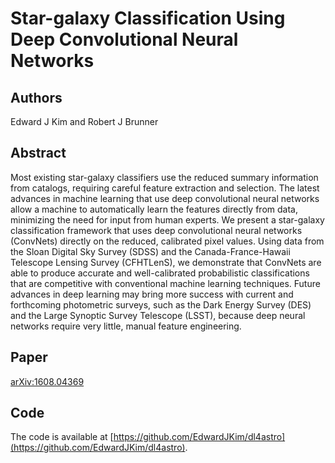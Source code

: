 # Star-galaxy Classification Using Deep Convolutional Neural Networks

## Authors

Edward J Kim and Robert J Brunner

## Abstract

Most existing star-galaxy classifiers use the reduced summary information from catalogs,
requiring careful feature extraction and selection.
The latest advances in machine learning that use deep convolutional neural networks
allow a machine to automatically learn the features directly from data,
minimizing the need for input from human experts.
We present a star-galaxy classification framework that uses
deep convolutional neural networks (ConvNets) directly on the reduced, calibrated pixel values.
Using data from the Sloan Digital Sky Survey (SDSS) and
the Canada-France-Hawaii Telescope Lensing Survey (CFHTLenS),
we demonstrate that ConvNets are able to produce accurate and well-calibrated
probabilistic classifications that are competitive with
conventional machine learning techniques.
Future advances in deep learning may bring more success with current and
forthcoming photometric surveys, such as the Dark Energy Survey (DES) and
the Large Synoptic Survey Telescope (LSST), because deep neural networks require
very little, manual feature engineering.

## Paper

[arXiv:1608.04369](https://arxiv.org/abs/1608.04369)

## Code

The code is available at [https://github.com/EdwardJKim/dl4astro](https://github.com/EdwardJKim/dl4astro).
